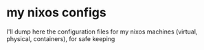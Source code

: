 # my nixos configs

I'll dump here the configuration files for my nixos machines (virtual, physical, containers), for safe keeping
